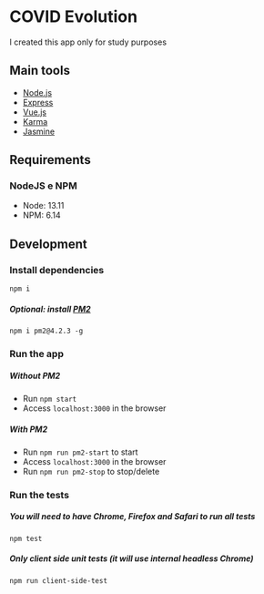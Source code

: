 # COVID Evolution

I created this app only for study purposes

## Main tools
- [Node.js](https://nodejs.org/en/)
- [Express](https://expressjs.com/pt-br/)
- [Vue.js](https://vuejs.org/)
- [Karma](https://karma-runner.github.io/latest/index.html)
- [Jasmine](https://jasmine.github.io/)

## Requirements

### NodeJS e NPM

- Node: 13.11
- NPM: 6.14

## Development

### Install dependencies

```
npm i
```

##### Optional: install [PM2](https://pm2.keymetrics.io/)
```
npm i pm2@4.2.3 -g
```

### Run the app

##### Without PM2

- Run `npm start`
- Access `localhost:3000` in the browser

##### With PM2

- Run `npm run pm2-start` to start
- Access `localhost:3000` in the browser
- Run `npm run pm2-stop` to stop/delete

### Run the tests
##### _You will need to have Chrome, Firefox and Safari to run all tests_
```
npm test
```

##### Only client side unit tests _(it will use internal headless Chrome)_
```
npm run client-side-test
```

